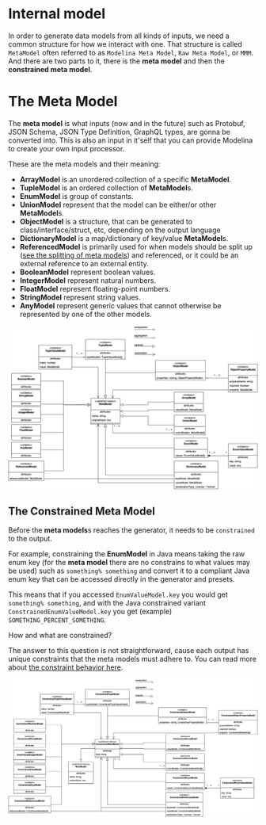 # Internal model

In order to generate data models from all kinds of inputs, we need a common structure for how we interact with one. That structure is called `MetaModel` often referred to as `Modelina Meta Model`, `Raw Meta Model`, or `MMM`. And there are two parts to it, there is the **meta model** and then the **constrained meta model**.

# The Meta Model
The **meta model** is what inputs (now and in the future) such as Protobuf, JSON Schema, JSON Type Definition, GraphQL types, are gonna be converted into. This is also an input in it'self that you can provide Modelina to create your own input processor.

These are the meta models and their meaning:
- **ArrayModel** is an unordered collection of a specific **MetaModel**.
- **TupleModel** is an ordered collection of **MetaModel**s.
- **EnumModel** is group of constants.
- **UnionModel** represent that the model can be either/or other **MetaModel**s.
- **ObjectModel** is a structure, that can be generated to class/interface/struct, etc, depending on the output language
- **DictionaryModel** is a map/dictionary of key/value **MetaModel**s.
- **ReferencedModel** is primarily used for when models should be split up ([see the splitting of meta models](#the-splitting-of-data-models)) and referenced, or it could be an external reference to an external entity.
- **BooleanModel** represent boolean values.
- **IntegerModel** represent natural numbers.
- **FloatModel** represent floating-point numbers. 
- **StringModel** represent string values.
- **AnyModel** represent generic values that cannot otherwise be represented by one of the other models.

<p align="center">
  <img src="./img/MetaModel.png" />
</p>

## The Constrained Meta Model

Before the **meta models**s reaches the generator, it needs to be `constrained` to the output. 

For example, constraining the **EnumModel** in Java means taking the raw enum key (for the **meta model** there are no constrains to what values may be used) such as `something% something` and convert it to a compliant Java enum key that can be accessed directly in the generator and presets.

This means that if you accessed `EnumValueModel.key` you would get `something% something`, and with the Java constrained variant `ConstrainedEnumValueModel.key` you get (example) `SOMETHING_PERCENT_SOMETHING`.

How and what are constrained?

The answer to this question is not straightforward, cause each output has unique constraints that the meta models must adhere to. You can read more about [the constraint behavior here](constraints.md).

<p align="center">
  <img src="./img/ConstrainedMetaModel.png" />
</p>
